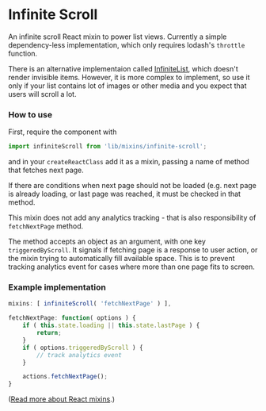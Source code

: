 Infinite Scroll
===============

An infinite scroll React mixin to power list views. Currently a simple dependency-less implementation, which only requires lodash's `throttle` function.

There is an alternative implementaion called [InfiniteList](../../../components/infinite-list/), which doesn't render invisible items. However, it is more complex to implement, so use it only if your list contains lot of images or other media and you expect that users will scroll a lot.

### How to use

First, require the component with 
```js
import infiniteScroll from 'lib/mixins/infinite-scroll'; 
```

and in your `createReactClass` add it as a mixin, passing a name of method that fetches next page.

If there are conditions when next page should not be loaded (e.g. next page is already loading, or last page was reached, it must be checked in that method.

This mixin does not add any analytics tracking - that is also responsibility of `fetchNextPage` method.

The method accepts an object as an argument, with one key `triggeredByScroll`. It signals if fetching page is a response to user action, or the mixin trying to automatically fill available space. This is to prevent tracking analytics event for cases where more than one page fits to screen.

### Example implementation


```js
mixins: [ infiniteScroll( 'fetchNextPage' ) ],

fetchNextPage: function( options ) {
	if ( this.state.loading || this.state.lastPage ) {
		return;
	}
	if ( options.triggeredByScroll ) {
		// track analytics event
	}

	actions.fetchNextPage();
}

```


([Read more about React mixins](http://facebook.github.io/react/docs/reusable-components.html#mixins).)
